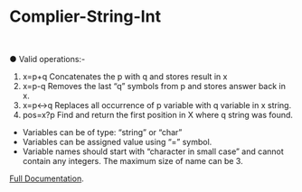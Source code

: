 # Complier-String-Int

</br>

● Valid operations:-
1. x=p+q Concatenates the p with q and stores result in x
2. x=p-q Removes the last “q” symbols from p and stores answer back in x.
3. x=p<->q Replaces all occurrence of p variable with q variable in x string.
4. pos=x?p Find and return the first position in X where q string was found.</br>

* Variables can be of type: “string” or “char”
* Variables can be assigned value using “=” symbol.
* Variable names should start with “character in small case” and cannot contain any integers. The maximum size of name can be 3.</br>

[Full Documentation]().












